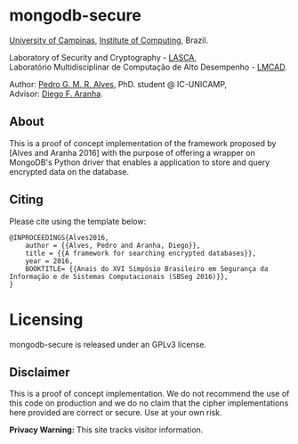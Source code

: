 # mongodb-secure

[University of Campinas](http://www.unicamp.br), [Institute of Computing](http://www.ic.unicamp.br), Brazil.

Laboratory of Security and Cryptography - [LASCA](http://www.lasca.ic.unicamp.br),<br>
Laboratório Multidisciplinar de Computação de Alto Desempenho - [LMCAD](http://www.lmcad.ic.unicamp.br). <br>

Author: [Pedro G. M. R. Alves](http://www.iampedro.com), PhD. student @ IC-UNICAMP,<br/>
Advisor: [Diego F. Aranha](http://www.ic.unicamp.br/~dfaranha). <br/>

## About

This is a proof of concept implementation of the framework proposed by [Alves and Aranha 2016] with the purpose of offering a wrapper on MongoDB's Python driver that enables a application to store and query encrypted data on the database.

## Citing
Please cite using the template below:

	@INPROCEEDINGS{Alves2016,
 		author = {{Alves, Pedro and Aranha, Diego}},
  		title = {{A framework for searching encrypted databases}},
  		year = 2016,
  		BOOKTITLE= {{Anais do XVI Simpósio Brasileiro em Segurança da Informação e de Sistemas Computacionais (SBSeg 2016)}},
	}


# Licensing

mongodb-secure is released under an GPLv3 license.

## Disclaimer

This is a proof of concept implementation. We do not recommend the use of this code on production and we do no claim that the cipher implementations here provided are correct or secure. Use at your own risk.


**Privacy Warning:** This site tracks visitor information.

